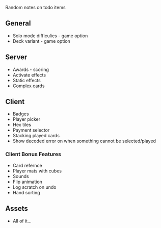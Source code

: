 Random notes on todo items

## General

* Solo mode difficulies - game option
* Deck variant - game option

## Server

* Awards - scoring
* Activate effects
* Static effects
* Complex cards

## Client

* Badges
* Player picker
* Hex tiles
* Payment selector
* Stacking played cards
* Show decoded error on when something cannot be selected/played

### Client Bonus Features

* Card refernce
* Player mats with cubes
* Sounds
* Flip animation
* Log scratch on undo
* Hand sorting

## Assets

* All of it...